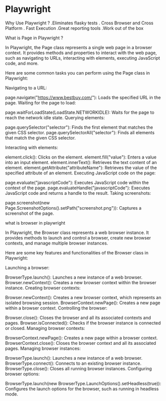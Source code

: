 # Playwright
Why Use Playwright ?
.Eliminates flasky tests 
. Cross Browser and Cross Platform
. Fast Execution 
.Great reporting tools
.Work out of the box

What is Page in Playwright ?

In Playwright, the Page class represents a single web page in a browser context. It provides methods and properties to interact with the web page, such as navigating to URLs, interacting with elements, executing JavaScript code, and more.

Here are some common tasks you can perform using the Page class in Playwright:

Navigating to a URL:

page.navigate("https://www.bestbuy.com/"): Loads the specified URL in the page.
Waiting for the page to load:

page.waitForLoadState(LoadState.NETWORKIDLE): Waits for the page to reach the network idle state.
Querying elements:

page.querySelector("selector"): Finds the first element that matches the given CSS selector.
page.querySelectorAll("selector"): Finds all elements that match the given CSS selector.

Interacting with elements:

element.click(): Clicks on the element.
element.fill("value"): Enters a value into an input element.
element.innerText(): Retrieves the text content of an element.
element.getAttribute("attributeName"): Retrieves the value of the specified attribute of an element.
Executing JavaScript code on the page:

page.evaluate("javascriptCode"): Executes JavaScript code within the context of the page.
page.evaluateHandle("javascriptCode"): Executes JavaScript code and returns a handle to the result.
Taking screenshots:

page.screenshot(new Page.ScreenshotOptions().setPath("screenshot.png")): Captures a screenshot of the page.


what is browser in playwright


In Playwright, the Browser class represents a web browser instance. It provides methods to launch and control a browser, create new browser contexts, and manage multiple browser instances.

Here are some key features and functionalities of the Browser class in Playwright:

Launching a browser:

BrowserType.launch(): Launches a new instance of a web browser.
Browser.newContext(): Creates a new browser context within the browser instance.
Creating browser contexts:

Browser.newContext(): Creates a new browser context, which represents an isolated browsing session.
BrowserContext.newPage(): Creates a new page within a browser context.
Controlling the browser:

Browser.close(): Closes the browser and all its associated contexts and pages.
Browser.isConnected(): Checks if the browser instance is connected or closed.
Managing browser contexts:

BrowserContext.newPage(): Creates a new page within a browser context.
BrowserContext.close(): Closes the browser context and all its associated pages.
Managing browser instances:

BrowserType.launch(): Launches a new instance of a web browser.
BrowserType.connect(): Connects to an existing browser instance.
BrowserType.close(): Closes all running browser instances.
Configuring browser options:

BrowserType.launch(new BrowserType.LaunchOptions().setHeadless(true)): Configures the launch options for the browser, such as running in headless mode.
